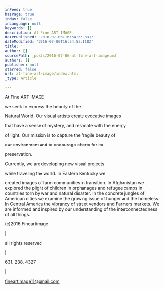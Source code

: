 ```yaml
---
inFeed: true
hasPage: true
inNav: false
inLanguage: null
keywords: []
description: At Fine ART IMAGE
datePublished: '2016-07-06T16:54:55.831Z'
dateModified: '2016-07-06T16:54:53.118Z'
title: ''
author: []
sourcePath: _posts/2016-07-06-at-fine-art-image.md
authors: []
publisher: null
starred: false
url: at-fine-art-image/index.html
_type: Article

---
```

At Fine ART IMAGE

we seek to express the beauty of the

Natural World. Our visual artists create evocative images

that have a sense of mystery, and resonate with the energy

of light. Our mission is to capture the fragile beauty of

our environment and to encourage efforts for its

preservation.

Currently, we are developing new visual projects 

while traveling the world. In Eastern Kentucky we

created images of farm communities in transition. In Afghanistan we explored the plight of children in orphanages and refugee camps in countries torn by war and natural disaster. In the concrete jungles of American cities we examine the growing issue of hunger and the homeless. In Central America the vibrancy of street vendors and Farmers markets. We are informed and inspired by our understanding of the interconnectedness of all things.

(c)2016 Fineartimage

|

all rights reserved

|

631\. 238\. 4327

|

fineartimage11@gmail.com
